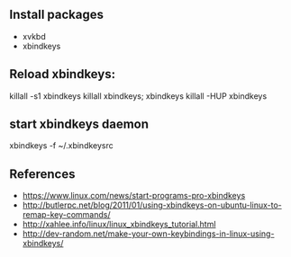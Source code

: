 ## Install packages
- xvkbd
- xbindkeys

## Reload xbindkeys:
killall -s1 xbindkeys
killall xbindkeys; xbindkeys
killall -HUP xbindkeys

## start xbindkeys daemon
xbindkeys -f ~/.xbindkeysrc

## References
- https://www.linux.com/news/start-programs-pro-xbindkeys
- http://butlerpc.net/blog/2011/01/using-xbindkeys-on-ubuntu-linux-to-remap-key-commands/
- http://xahlee.info/linux/linux_xbindkeys_tutorial.html
- http://dev-random.net/make-your-own-keybindings-in-linux-using-xbindkeys/
